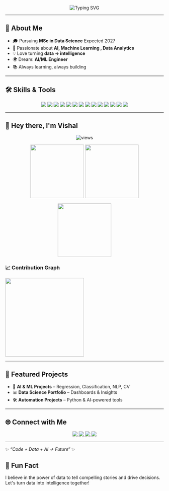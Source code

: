 <!-- Header Banner -->
<p align="center">
  <img src="https://readme-typing-svg.herokuapp.com?font=Fira+Code&size=28&duration=3000&pause=1000&color=2F81F7&center=true&vCenter=true&width=700&lines=Hi+👋,+I'm+Vishal;AI+%26+ML+Engineer+in+Progress;MSc+Data+Science+Student;Passionate+about+AI,+ML" alt="Typing SVG" />
</p>

---

## 🚀 About Me
- 🎓 Pursuing **MSc in Data Science** Expected 2027  
- 🤖 Passionate about **AI, Machine Learning , Data Analytics**  
- 💡 Love turning **data → intelligence**  
- 🌍 Dream: **AI/ML Engineer**  
- 📚 Always learning, always building  

---

## 🛠️ Skills & Tools  
<p align="center">
  <img src="https://img.shields.io/badge/Python-3776AB?style=for-the-badge&logo=python&logoColor=white"/>
  <img src="https://img.shields.io/badge/Machine%20Learning-102230?style=for-the-badge&logo=scikit-learn&logoColor=F7931E"/>
  <img src="https://img.shields.io/badge/Pandas-150458?style=for-the-badge&logo=pandas&logoColor=white"/>
  <img src="https://img.shields.io/badge/Numpy-013243?style=for-the-badge&logo=numpy&logoColor=white"/>
  <img src="https://img.shields.io/badge/SQL-CC2927?style=for-the-badge&logo=databricks&logoColor=white"/>
  <img src="https://img.shields.io/badge/Matplotlib-11557c?style=for-the-badge&logo=plotly&logoColor=white"/>
  <img src="https://img.shields.io/badge/Seaborn-268bd2?style=for-the-badge&logo=python&logoColor=white"/>
  <img src="https://img.shields.io/badge/Jupyter-F37626?style=for-the-badge&logo=jupyter&logoColor=white"/>
  <img src="https://img.shields.io/badge/VSCode-0078d7?style=for-the-badge&logo=visual-studio-code&logoColor=white"/>
  <img src="https://img.shields.io/badge/GitHub-181717?style=for-the-badge&logo=github&logoColor=white"/>
  <img src="https://img.shields.io/badge/Spyder%20IDE-FF0000?style=for-the-badge&logo=spyder-ide&logoColor=white"/>
  <img src="https://img.shields.io/badge/PyTorch-EE4C2C?style=for-the-badge&logo=pytorch&logoColor=white"/>
  <img src="https://img.shields.io/badge/Excel-217346?style=for-the-badge&logo=microsoft-excel&logoColor=white"/>
  <img src="https://img.shields.io/badge/PyCharm-000000?style=for-the-badge&logo=pycharm&logoColor=white"/>
</p>



---



## 👋 Hey there, I'm Vishal  
<!--START_SECTION:activity-->
<p align="center">
  <img src="https://komarev.com/ghpvc/?username=VB9464&label=Profile%20Views&color=brightgreen&style=flat-square" alt="views"/>
</p>

<p align="center">
  <img src="https://github-readme-stats.vercel.app/api?username=VB9464&show_icons=true&theme=tokyonight&count_private=true" height="170"/>
  <img src="https://streak-stats.demolab.com?user=VB9464&theme=tokyonight" height="170"/>
</p>

<p align="center">
  <img src="https://github-readme-stats.vercel.app/api/top-langs/?username=VB9464&layout=donut&theme=radical" height="170"/>
</p>


### 📈 Contribution Graph
<p>
 


  <img src ="https://github-readme-activity-graph.vercel.app/graph?username=VB9464&theme=radical" height="250"/>
</p>

<!--END_SECTION:activity-->
---



## 🌟 Featured Projects
- 🤖 **AI & ML Projects** – Regression, Classification, NLP, CV  
- 📊 **Data Science Portfolio** – Dashboards & Insights  
- 🛠️ **Automation Projects** – Python & AI-powered tools  

---

## 🌐 Connect with Me
<p align="center">
  <a href="https://www.linkedin.com/in/bv9464" target="_blank">
    <img src="https://img.shields.io/badge/LinkedIn-0A66C2?style=for-the-badge&logo=linkedin&logoColor=white"/>
  </a>
  <a href="mailto:bagal9464@gmail.com" target="_blank">
    <img src="https://img.shields.io/badge/Gmail-D14836?style=for-the-badge&logo=gmail&logoColor=white"/>
  </a>
  <a href="https://github.com/VB9464" target="_blank">
    <img src="https://img.shields.io/badge/GitHub-181717?style=for-the-badge&logo=github&logoColor=white"/>
  </a>
  <a href="https://vb9464.github.io/" target="_blank">
    <img src="https://img.shields.io/badge/Portfolio-FF5722?style=for-the-badge&logo=About.me&logoColor=white"/>
  </a>
</p>


---
✨ _“Code + Data + AI → Future”_ ✨
## 💬 Fun Fact

I believe in the power of data to tell compelling stories and drive decisions. Let's turn data into intelligence together!
